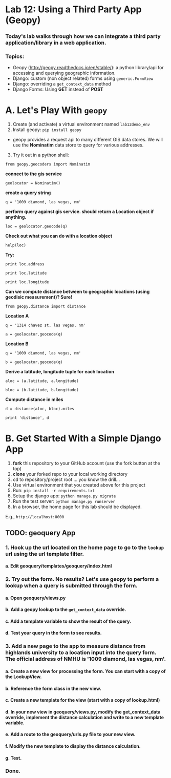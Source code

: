 Lab 12: Using a Third Party App (Geopy)
====

### Today's lab walks through how we can integrate a third party application/library in a web application.

### Topics:
* Geopy (http://geopy.readthedocs.io/en/stable/): a python library/api for accessing and querying geographic information.
* Django: custom (non object related) forms using `generic.FormView`
* Django: overriding a `get_context_data` method
* Django Forms: Using **GET** instead of **POST**


# A. Let's Play With `geopy`
1. Create (and activate) a virtual environment named `lab12demo_env`
2. Install geopy: `pip install geopy`
- geopy provides a request api to many different GIS data stores. We will use the **Nominatim** data store to query for various addresses.
3. Try it out in a python shell:

`from geopy.geocoders import Nominatim`

**connect to the gis service**

`geolocator = Nominatim()`

**create a query string**

`q = '1009 diamond, las vegas, nm'`

**perform query against gis service. should return a Location object if anything.**

`loc = geolocator.geocode(q)`

**Check out what you can do with a location object**

`help(loc)`

**Try:**

`print loc.address`

`print loc.latitude`

`print loc.longitude`

**Can we compute distance between to geographic locations (using geodisic measurement)? Sure!**

`from geopy.distance import distance`

**Location A**

`q = '1314 chavez st, las vegas, nm'`

`a = geolocator.geocode(q)`

**Location B**

`q = '1009 diamond, las vegas, nm'`

`b = geolocator.geocode(q)`

**Derive a latitude, longitude tuple for each location**

`aloc = (a.latitude, a.longitude)`

`bloc = (b.latitude, b.longitude)`

**Compute distance in miles**

`d = distance(aloc, bloc).miles`

`print 'distance', d`


# B. Get Started With a Simple Django App
1. __fork__ this repository to your GitHub account (use the fork button at the top)
2. __clone__ your forked repo to your local working directory
3. cd to repository/project root
... you know the drill...
4. Use virtual environment that you created above for this project
5. Run: `pip install -r requirements.txt`
6. Setup the django app: `python manage.py migrate`
7. Run the test server: `python manage.py runserver`
8. In a browser, the home page for this lab should be displayed. 

E.g., `http://localhost:8000`

TODO: geoquery App
----
### 1. Hook up the url located on the home page to go to the `lookup` url using the url template filter. 

#### a. Edit geoquery/templates/geoquery/index.html

### 2. Try out the form. No results? Let's use geopy to perform a lookup when a query is submitted through the form.

#### a. Open geoquery/views.py
#### b. Add a geopy lookup to the `get_context_data` override.
#### c. Add a template variable to show the result of the query.
#### d. Test your query in the form to see results.

### 3. Add a new page to the app to measure distance from highlands university to a location input into the query form. The official address of NMHU is '1009 diamond, las vegas, nm'.  
#### a. Create a new view for processing the form. You can start with a copy of the LookupView.
#### b. Reference the form class in the new view.
#### c. Create a new template for the view (start with a copy of lookup.html)
#### d. In your new view in geoquery/views.py, modify the get_context_data override, implement the distance calculation and write to a new template variable.
#### e. Add a route to the geoquery/urls.py file to your new view.
#### f. Modify the new template to display the distance calculation.
#### g. Test.

### Done.